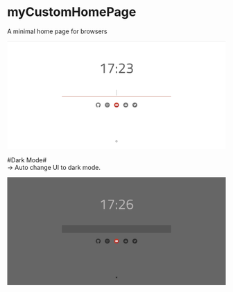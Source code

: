# myCustomHomePage
A minimal home page for browsers

![adipoli](https://raw.githubusercontent.com/mssreerag/myCustomHomePage/master/readme_images/light_mode.png)


#Dark Mode#<BR/>
-> Auto change UI to dark mode.

![adipoli](https://raw.githubusercontent.com/mssreerag/myCustomHomePage/master/readme_images/dark_mode.png)


